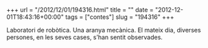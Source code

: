 +++
url = "/2012/12/01/194316.html"
title = ""
date = "2012-12-01T18:43:16+00:00"
tags = ["contes"]
slug = "194316"
+++

Laboratori de robòtica. Una aranya mecànica. El mateix dia, diverses persones, en les seves cases, s’han sentit observades.


